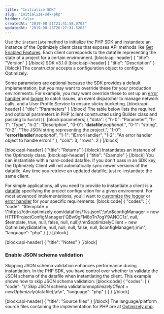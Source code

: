 ```yaml
---
title: "Initialize SDK"
slug: "initialize-sdk-php"
hidden: false
createdAt: "2019-08-21T21:41:58.070Z"
updatedAt: "2019-08-23T20:27:31.526Z"
---
```

Use the `instantiate` method to initialize the PHP SDK and instantiate an instance of the Optimizely client class that exposes API methods like [Get Enabled Features](doc:get-enabled-features-php). Each client corresponds to the datafile representing the state of a project for a certain environment.
[block:api-header]
{
  "title": "Version"
}
[/block]
SDK v3.1.0
[block:api-header]
{
  "title": "Description"
}
[/block]
The constructor accepts a configuration object to configure Optimizely.

Some parameters are optional because the SDK provides a default implementation, but you may want to override these for your production environments. For example, you may want override these to set up an [error handler](doc:customize-error-handler-php) and [logger](doc:customize-logger-php) to catch issues, an event dispatcher to manage network calls, and a User Profile Service to ensure sticky bucketing.
[block:api-header]
{
  "title": "Parameters"
}
[/block]
The table below lists the required and optional parameters in PHP (client constructed using Builder class and passing to `Build()`).
[block:parameters]
{
  "data": {
    "h-0": "Parameter",
    "h-1": "Type",
    "h-2": "Description",
    "0-0": "**datafile**\n*optional* ",
    "0-1": "string",
    "0-2": "The JSON string representing the project.",
    "1-0": "**errorHandler**\n*optional*",
    "1-1": "IErrorHandler",
    "1-2": "An error handler object to handle errors."
  },
  "cols": 3,
  "rows": 2
}
[/block]

[block:api-header]
{
  "title": "Returns"
}
[/block]
Instantiates an instance of the Optimzely class.
[block:api-header]
{
  "title": "Example"
}
[/block]
You can instantiate with a hard-coded datafile. If you don't pass in an SDK key, the Optimizely Client will not automatically sync newer versions of the datafile. Any time you retrieve an updated datafile, just re-instantiate the same client.

For simple applications, all you need to provide to instantiate a client is a [datafile](doc:get-the-datafile) specifying the project configuration for a given environment. For most advanced implementations, you'll want to [customize the logger](doc:customize-logger-php) or [error handler](doc:customize-error-handler-php) for your specific requirements.
[block:code]
{
  "codes": [
    {
      "code": "$template = \"https://cdn.optimizely.com/datafiles/%s.json\";\n\n$configManager = new HTTPProjectConfigManager('QBw9gFM8oTn7ogY9ANCC1z', null, $template, true, null, false, null, null);\n\n$optimizelyClient  = new Optimizely($datafile, null, null, null, false, null, $configManager);\n\n",
      "language": "php"
    }
  ]
}
[/block]

[block:api-header]
{
  "title": "Notes"
}
[/block]
### Enable JSON schema validation

Skipping JSON schema validation enhances performance during instantiation. In the PHP SDK, you have control over whether to validate the JSON schema of the datafile when instantiating the client. This example shows how to skip JSON schema validation:
[block:code]
{
  "codes": [
    {
      "code": "// Skip JSON schema validation\n$optimizelyClient = new Optimizely($datafile);\n\n",
      "language": "php"
    }
  ]
}
[/block]

[block:api-header]
{
  "title": "Source files"
}
[/block]
The language/platform source files containing the implementation for PHP are at [Optimizely.php](https://github.com/optimizely/php-sdk/blob/master/src/Optimizely/Optimizely.php).